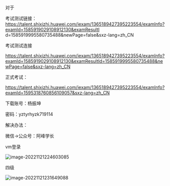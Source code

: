 对于

考试测试链接：
https://talent.shixizhi.huawei.com/iexam/1365189427395223554/examInfo?examId=1585919029108912130&examResultI
d=1585919995580735488&newPage=false&sxz-lang=zh_CN

考试测试连接

https://talent.shixizhi.huawei.com/iexam/1365189427395223554/examInfo?examId=1585919029108912130&examResultId=1585919995580735488&newPage=false&sxz-lang=zh_CN

正式考试：

https://talent.shixizhi.huawei.com/iexam/1365189427395223554/examInfo?examId=1595318760856109057&sxz-lang=zh_CN



下载账号：杨振坤

密码：yztyrhyzk719114



解决办法：

微信->公众号：阿峰学长

vm登录

![image-20221121224603085](https://cdn.jsdelivr.net/gh/yzk656/image/image-20221121224603085.png)





四级

![image-20221121231649088](https://cdn.jsdelivr.net/gh/yzk656/image/image-20221121231649088.png)